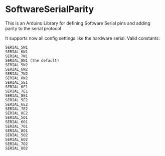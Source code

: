 # SoftwareSerialParity
This is an Arduino Library for defining Software Serial pins and adding parity to the serial protocol

It supports now all config settings like the hardware serial. Valid constants:

    SERIAL_5N1
    SERIAL_6N1
    SERIAL_7N1
    SERIAL_8N1 (the default)
    SERIAL_5N2
    SERIAL_6N2
    SERIAL_7N2
    SERIAL_8N2
    SERIAL_5E1
    SERIAL_6E1
    SERIAL_7E1
    SERIAL_8E1
    SERIAL_5E2
    SERIAL_6E2
    SERIAL_7E2
    SERIAL_8E2
    SERIAL_5O1
    SERIAL_6O1
    SERIAL_7O1
    SERIAL_8O1
    SERIAL_5O2
    SERIAL_6O2
    SERIAL_7O2
    SERIAL_8O2 